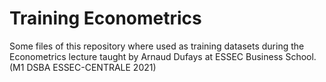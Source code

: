 # Training Econometrics

Some files of this repository where used as training datasets during the Econometrics lecture taught by Arnaud Dufays at ESSEC Business School.
(M1 DSBA ESSEC-CENTRALE 2021) 
